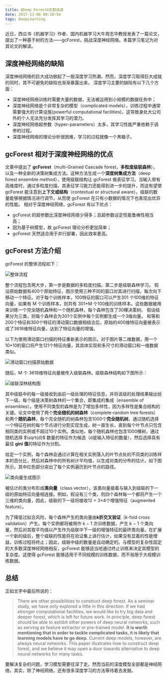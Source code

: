 ```yaml
---
title: 《Deep Forest》文献阅读
date: 2017-11-06 00:10:54
tags: DeepLearning
---
```

近日，西瓜书《机器学习》作者、国内机器学习大牛周志华教授发表了一篇论文，提出了一种基于树的方法——gcForest，挑战深度神经网络。本篇学习笔记为对其论文的解读。

## 深度神经网络的缺陷
深度神经网络的巨大成功掀起了一股深度学习热潮，然而，深度学习取得巨大成就的同时，其不可避免的缺陷也渐渐暴露出来。
深度学习主要的缺陷有以下几个方面：

- 深度神经网络训练时需要大量的数据，无法被运用到小规模的数据任务中；
- 深度神经网络是个非常复杂的模型（complicated models），训练过程中通常需要强大的计算设施(powerful computational facilities)，这导致身处大公司外的个人无法充分发挥其学习的潜力。
- 深度神经网络超参数（hyper-parameters）太多，其学习性能严重依赖于调参的过程。
- 深度神经网络的理论分析很困难，学习的过程就像一个黑箱子。

## gcForest 相对于深度神经网络的优点
文章中提出了 **gcForest**（multi-Grained Cascade forest，**多粒度级联森林**），以及一种全新的决策树集成方法。这种方法生成一个**深度树集成方法**（deep forest ensemble method），使用级联结构让 gcForest 做表征学习。当输入带有高维度时，通过多粒度扫描，其表征学习能力还能得到进一步的提升，而这有望使 gcForest 能注意到**上下文或结构**（contextual or structural aware）。级联的数量能够根据情况进行调节，从而使 gcForest 在只有小数据的情况下也表现出优异的性能。
相对于深度神经网络，gcForest 有以下优点：

- gcForest 的超参数比深度神经网络少得多；且超参数设定性能鲁棒性相当高；
- 因为基于树模型，故 gcForest 理论分析更加简单；
- gcForest 天然适合用于并行部署，因此效率更高。

## gcForest 方法介绍
gcForest 的整体流程如下：

![整体流程][1]

整个流程包含两大步，第一步是数据的多粒度扫描，第二步是级联森林学习。
假设原始数据有400个原始特征，图示使用三种不同的窗口对其进行扫描，每次向下移动一个特征。对于每个训练样本，100特征的窗口可以产生301 个100维的特征向量，如果有 M 个训练样本，则共有 301*M 个100维的训练样本。这些数据被用来训练一个完全随机森林和一个随机森林，每个森林包含了30棵决策树。 
假设结果分为三类，则每个森林会为301个实例中每个实例都生成一个3维向量。 和等和200个特征和300个特征的滑动窗口数据相结合后，原始的400维特征向量被表示成了3618维特征向量，达到了特征向量的增强。

以下为使用滑动窗口扫描的特征重新表示的图示。对于图片等二维数据，用一个 10*10的窗口将产生121个特征向量，其具体实现和多尺寸的滑动窗口和一维数据类似。

![滑动窗口扫描原始数据][4]

随后，M 个 3618维特征向量被传入级联森林。级联森林结构如下图所示：

![级联深林结构图][2]

其中级联中的每一级接收到由前一级处理的特征信息，并将该级的处理结果输出给下一级。每个级是决策树森林的一个集合，即集成的集成（ensemble of ensembles）。使用不同类型的森林是为了增加多样性，因为多样性是集合结构的关键。论文中使用了两个**完全随机的树森林**（complete-random tree forests）和两个**随机森林**，每个完全随机的树森林包含1000个**完全随机树**，通过随机选择一个特征在树的每个节点进行分割实现生成，树一直生长，直到每个叶节点只包含相同类的实例或不超过10个实例。类似地，每个随机森林也包含1000棵树，通过随机选择 $\sqrt{d}$ 数量的特征作为候选（d是输入特征的数量），然后选择具有最佳 **gini 值**的特征作为分割。

给定一个实例，每个森林会通过计算在相关实例落入的叶节点处的不同类的训练样本的百分比，然后对森林中的所有树计平均值，以生成对类的分布的估计。如下图所示，其中红色部分突出了每个实例遍历到叶节点的路径。

![类向量生成图示][3]

被估计的类分布形成**类向量**（class vector），该类向量接着与输入到级联的下一级的原始特征向量相连接。例如，假设有三个类，则四个森林每一个都将产生一个三维的类向量，因此，级联的下一级将接收12 = 3×4个增强特征（augmented feature）。

为了降低过拟合风险，每个森林产生的类向量由**k折交叉验证**（k-fold cross validation）产生。每个实例都将被用作 k − 1 次训练数据，产生 k − 1 个类向量，然后对其取平均值以产生作为级联中下一级的增强特征的最终类向量。在扩展一个新的级后，整个级联的性能将在验证集上进行估计，如果没有显着的性能增益，训练过程将终止；因此，级联中级的数量是自动确定的。与模型的复杂性固定的大多数深度神经网络相反，gcForest 能够适当地通过终止训练来决定其模型的复杂度。这使得 gcForest 能够适用于不同规模的训练数据，而不局限于大规模训练数据。

## 总结
正如文字中最后所说的：
>There are other possibilities to construct deep forest. As a seminar study, we have only explored a little in this direction. If we had stronger computational facilities, we would like to try big data and deeper forest, which is left for future work. In principle, deep forest should be able to exhibit other powers of deep neural networks, such as serving as feature extractor or pre-trained model. **It is worth mentioning that in order to tackle complicated tasks, it is likely that learning models have to go deep.** Current deep models, however, are always neural networks. This paper illustrates how to construct deep forest, and we believe it may open a door towards alternative to deep neural networks for many tasks.

要解决复杂的问题，学习模型需要往深了走。然而当前的深度模型全部都是神经网络，其实，除了神经网络，还有很多深度学习的方法等待着去发掘。

[1]: http://7xjzhz.com1.z0.glb.clouddn.com/Deep%20Forest4.jpg
[2]: http://7xjzhz.com1.z0.glb.clouddn.com/Deep%20Forest1.jpg
[3]: http://7xjzhz.com1.z0.glb.clouddn.com/Deep%20Forest2.jpg
[4]: http://7xjzhz.com1.z0.glb.clouddn.com/Deep%20Forest3.jpg